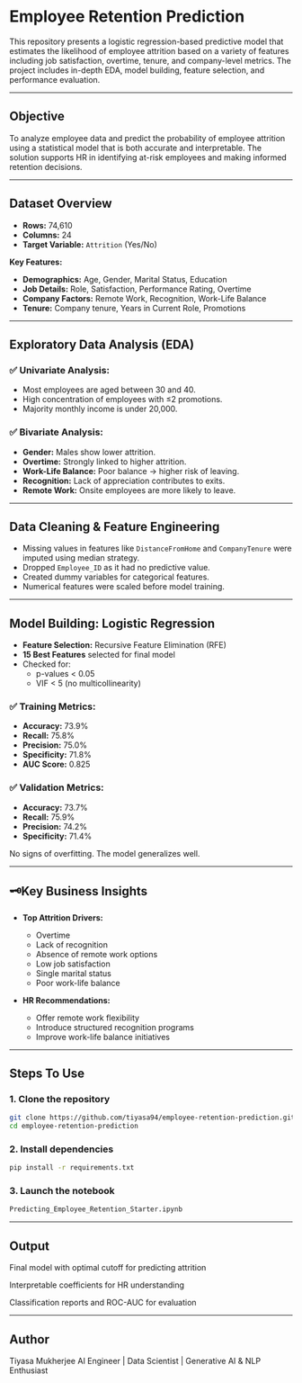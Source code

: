 # Employee Retention Prediction

This repository presents a logistic regression-based predictive model that estimates the likelihood of employee attrition based on a variety of features including job satisfaction, overtime, tenure, and company-level metrics. The project includes in-depth EDA, model building, feature selection, and performance evaluation.

---

## Objective

To analyze employee data and predict the probability of employee attrition using a statistical model that is both accurate and interpretable. The solution supports HR in identifying at-risk employees and making informed retention decisions.

---

## Dataset Overview

- **Rows:** 74,610  
- **Columns:** 24  
- **Target Variable:** `Attrition` (Yes/No)

**Key Features:**
- **Demographics:** Age, Gender, Marital Status, Education
- **Job Details:** Role, Satisfaction, Performance Rating, Overtime
- **Company Factors:** Remote Work, Recognition, Work-Life Balance
- **Tenure:** Company tenure, Years in Current Role, Promotions

---

## Exploratory Data Analysis (EDA)

### ✅ Univariate Analysis:
- Most employees are aged between 30 and 40.
- High concentration of employees with ≤2 promotions.
- Majority monthly income is under 20,000.

### ✅ Bivariate Analysis:
- **Gender:** Males show lower attrition.
- **Overtime:** Strongly linked to higher attrition.
- **Work-Life Balance:** Poor balance → higher risk of leaving.
- **Recognition:** Lack of appreciation contributes to exits.
- **Remote Work:** Onsite employees are more likely to leave.

---

## Data Cleaning & Feature Engineering

- Missing values in features like `DistanceFromHome` and `CompanyTenure` were imputed using median strategy.
- Dropped `Employee_ID` as it had no predictive value.
- Created dummy variables for categorical features.
- Numerical features were scaled before model training.

---

## Model Building: Logistic Regression

- **Feature Selection:** Recursive Feature Elimination (RFE)
- **15 Best Features** selected for final model
- Checked for:
  - p-values < 0.05
  - VIF < 5 (no multicollinearity)

### ✅ Training Metrics:
- **Accuracy:** 73.9%
- **Recall:** 75.8%
- **Precision:** 75.0%
- **Specificity:** 71.8%
- **AUC Score:** 0.825

### ✅ Validation Metrics:
- **Accuracy:** 73.7%
- **Recall:** 75.9%
- **Precision:** 74.2%
- **Specificity:** 71.4%

No signs of overfitting. The model generalizes well.

---

## 🗝Key Business Insights

- **Top Attrition Drivers:**
  - Overtime
  - Lack of recognition
  - Absence of remote work options
  - Low job satisfaction
  - Single marital status
  - Poor work-life balance

- **HR Recommendations:**
  - Offer remote work flexibility
  - Introduce structured recognition programs
  - Improve work-life balance initiatives

---
 
## Steps To Use
### 1. Clone the repository
```bash
git clone https://github.com/tiyasa94/employee-retention-prediction.git
cd employee-retention-prediction
```

### 2. Install dependencies
```bash
pip install -r requirements.txt
```

### 3. Launch the notebook
```bash
Predicting_Employee_Retention_Starter.ipynb
```

---

## Output
Final model with optimal cutoff for predicting attrition

Interpretable coefficients for HR understanding

Classification reports and ROC-AUC for evaluation


---

## Author
Tiyasa Mukherjee
AI Engineer | Data Scientist | Generative AI & NLP Enthusiast
